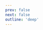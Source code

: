 ```yaml
---
prev: false
next: false
outline: 'deep'
---
```


<script>
import '../../../packages/web-components/src/avatar';
import '../../../packages/web-components/src/badge';
import '../../../packages/web-components/src/badge-wrapper';
import '../../../packages/web-components/src/banner';
import '../../../packages/web-components/src/base-button';
import '../../../packages/web-components/src/nps';
import '../../../packages/web-components/src/bottom-navigation';
import '../../../packages/web-components/src/bottom-sheet';
import '../../../packages/web-components/src/button';
import '../../../packages/web-components/src/chat-bubble';
import '../../../packages/web-components/src/checkbox';
import '../../../packages/web-components/src/divider';
import '../../../packages/web-components/src/icon-button';
import '../../../packages/web-components/src/input';
import '../../../packages/web-components/src/modal';
import '../../../packages/web-components/src/notice';
import '../../../packages/web-components/src/pinwheel';
import '../../../packages/web-components/src/pinwheel-group';
import '../../../packages/web-components/src/progress-indicator';
import '../../../packages/web-components/src/radio';
import '../../../packages/web-components/src/radio-group';
import '../../../packages/web-components/src/route';
import '../../../packages/web-components/src/row';
import '../../../packages/web-components/src/segmented-button';
import '../../../packages/web-components/src/segmented-button-group';
import '../../../packages/web-components/src/chip';
import '../../../packages/web-components/src/chip-group';
import '../../../packages/web-components/src/skeleton';
import '../../../packages/web-components/src/spinner';
import '../../../packages/web-components/src/step-indicator';
import '../../../packages/web-components/src/stepper';
import '../../../packages/web-components/src/switch';
import '../../../packages/web-components/src/text-field';
import '../../../packages/web-components/src/textarea';
import '../../../packages/web-components/src/toast';
import '../../../packages/web-components/src/tooltip';
import '../../../packages/web-components/src/empty-state';
import '../../../packages/web-components/src/button';
import '../../../packages/theme/src/index.css';
import '@tapsioss/icons/dist/icons';
import "cemnama"

</script>

<!-- @content -->
